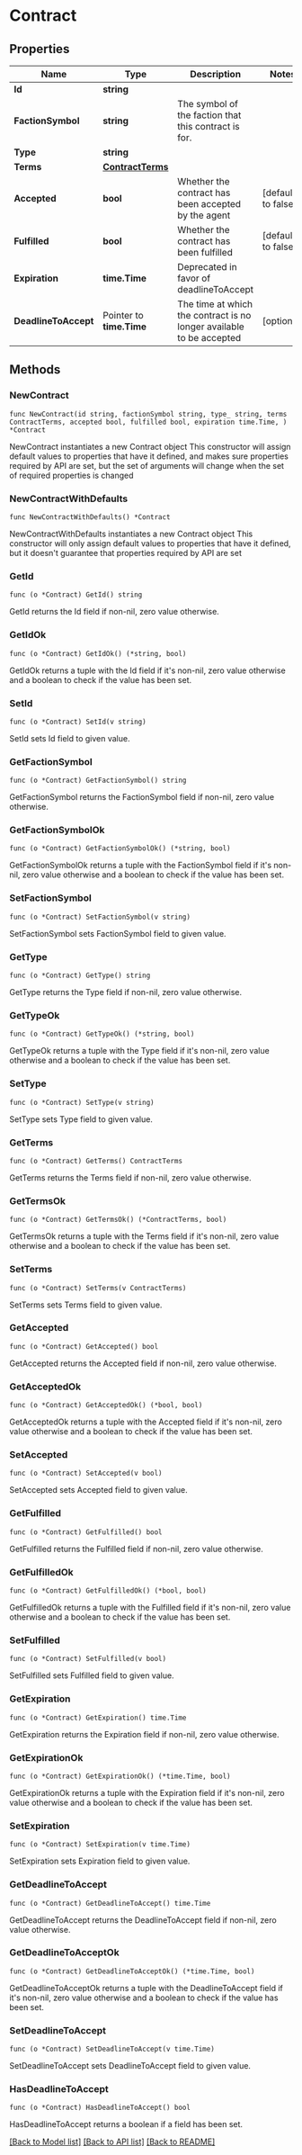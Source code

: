 # Contract

## Properties

Name | Type | Description | Notes
------------ | ------------- | ------------- | -------------
**Id** | **string** |  | 
**FactionSymbol** | **string** | The symbol of the faction that this contract is for. | 
**Type** | **string** |  | 
**Terms** | [**ContractTerms**](ContractTerms.md) |  | 
**Accepted** | **bool** | Whether the contract has been accepted by the agent | [default to false]
**Fulfilled** | **bool** | Whether the contract has been fulfilled | [default to false]
**Expiration** | **time.Time** | Deprecated in favor of deadlineToAccept | 
**DeadlineToAccept** | Pointer to **time.Time** | The time at which the contract is no longer available to be accepted | [optional] 

## Methods

### NewContract

`func NewContract(id string, factionSymbol string, type_ string, terms ContractTerms, accepted bool, fulfilled bool, expiration time.Time, ) *Contract`

NewContract instantiates a new Contract object
This constructor will assign default values to properties that have it defined,
and makes sure properties required by API are set, but the set of arguments
will change when the set of required properties is changed

### NewContractWithDefaults

`func NewContractWithDefaults() *Contract`

NewContractWithDefaults instantiates a new Contract object
This constructor will only assign default values to properties that have it defined,
but it doesn't guarantee that properties required by API are set

### GetId

`func (o *Contract) GetId() string`

GetId returns the Id field if non-nil, zero value otherwise.

### GetIdOk

`func (o *Contract) GetIdOk() (*string, bool)`

GetIdOk returns a tuple with the Id field if it's non-nil, zero value otherwise
and a boolean to check if the value has been set.

### SetId

`func (o *Contract) SetId(v string)`

SetId sets Id field to given value.


### GetFactionSymbol

`func (o *Contract) GetFactionSymbol() string`

GetFactionSymbol returns the FactionSymbol field if non-nil, zero value otherwise.

### GetFactionSymbolOk

`func (o *Contract) GetFactionSymbolOk() (*string, bool)`

GetFactionSymbolOk returns a tuple with the FactionSymbol field if it's non-nil, zero value otherwise
and a boolean to check if the value has been set.

### SetFactionSymbol

`func (o *Contract) SetFactionSymbol(v string)`

SetFactionSymbol sets FactionSymbol field to given value.


### GetType

`func (o *Contract) GetType() string`

GetType returns the Type field if non-nil, zero value otherwise.

### GetTypeOk

`func (o *Contract) GetTypeOk() (*string, bool)`

GetTypeOk returns a tuple with the Type field if it's non-nil, zero value otherwise
and a boolean to check if the value has been set.

### SetType

`func (o *Contract) SetType(v string)`

SetType sets Type field to given value.


### GetTerms

`func (o *Contract) GetTerms() ContractTerms`

GetTerms returns the Terms field if non-nil, zero value otherwise.

### GetTermsOk

`func (o *Contract) GetTermsOk() (*ContractTerms, bool)`

GetTermsOk returns a tuple with the Terms field if it's non-nil, zero value otherwise
and a boolean to check if the value has been set.

### SetTerms

`func (o *Contract) SetTerms(v ContractTerms)`

SetTerms sets Terms field to given value.


### GetAccepted

`func (o *Contract) GetAccepted() bool`

GetAccepted returns the Accepted field if non-nil, zero value otherwise.

### GetAcceptedOk

`func (o *Contract) GetAcceptedOk() (*bool, bool)`

GetAcceptedOk returns a tuple with the Accepted field if it's non-nil, zero value otherwise
and a boolean to check if the value has been set.

### SetAccepted

`func (o *Contract) SetAccepted(v bool)`

SetAccepted sets Accepted field to given value.


### GetFulfilled

`func (o *Contract) GetFulfilled() bool`

GetFulfilled returns the Fulfilled field if non-nil, zero value otherwise.

### GetFulfilledOk

`func (o *Contract) GetFulfilledOk() (*bool, bool)`

GetFulfilledOk returns a tuple with the Fulfilled field if it's non-nil, zero value otherwise
and a boolean to check if the value has been set.

### SetFulfilled

`func (o *Contract) SetFulfilled(v bool)`

SetFulfilled sets Fulfilled field to given value.


### GetExpiration

`func (o *Contract) GetExpiration() time.Time`

GetExpiration returns the Expiration field if non-nil, zero value otherwise.

### GetExpirationOk

`func (o *Contract) GetExpirationOk() (*time.Time, bool)`

GetExpirationOk returns a tuple with the Expiration field if it's non-nil, zero value otherwise
and a boolean to check if the value has been set.

### SetExpiration

`func (o *Contract) SetExpiration(v time.Time)`

SetExpiration sets Expiration field to given value.


### GetDeadlineToAccept

`func (o *Contract) GetDeadlineToAccept() time.Time`

GetDeadlineToAccept returns the DeadlineToAccept field if non-nil, zero value otherwise.

### GetDeadlineToAcceptOk

`func (o *Contract) GetDeadlineToAcceptOk() (*time.Time, bool)`

GetDeadlineToAcceptOk returns a tuple with the DeadlineToAccept field if it's non-nil, zero value otherwise
and a boolean to check if the value has been set.

### SetDeadlineToAccept

`func (o *Contract) SetDeadlineToAccept(v time.Time)`

SetDeadlineToAccept sets DeadlineToAccept field to given value.

### HasDeadlineToAccept

`func (o *Contract) HasDeadlineToAccept() bool`

HasDeadlineToAccept returns a boolean if a field has been set.


[[Back to Model list]](../README.md#documentation-for-models) [[Back to API list]](../README.md#documentation-for-api-endpoints) [[Back to README]](../README.md)


